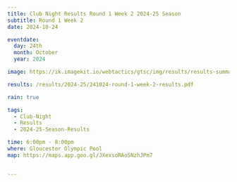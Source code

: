 ```yaml
---
title: Club Night Results Round 1 Week 2 2024-25 Season
subtitle: Round 1 Week 2
date: 2024-10-24

eventdate:
  day: 24th
  month: October
  year: 2024

image: https://ik.imagekit.io/webtactics/gtsc/img/results/results-summary-2.jpg

results: /results/2024-25/241024-round-1-week-2-results.pdf

rain: true

tags:
  - Club-Night
  - Results
  - 2024-25-Season-Results

time: 6:00pm - 8:00pm
where: Gloucester Olympic Pool
map: https://maps.app.goo.gl/JXexsoRAoSNzhJPm7


---
```





